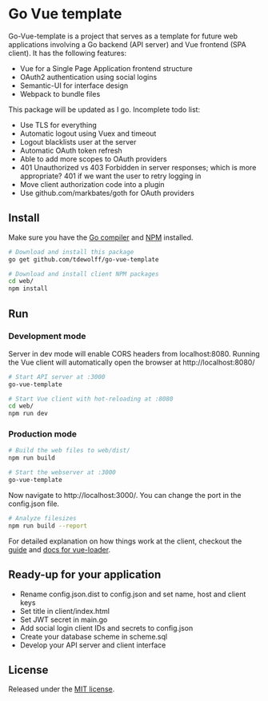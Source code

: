 # Go Vue template <a name="go-vue-template"></a>

Go-Vue-template is a project that serves as a template for future web applications involving a Go backend (API server) and Vue frontend (SPA client). It has the following features:

* Vue for a Single Page Application frontend structure
* OAuth2 authentication using social logins
* Semantic-UI for interface design
* Webpack to bundle files

This package will be updated as I go. Incomplete todo list:

* Use TLS for everything
* Automatic logout using Vuex and timeout
* Logout blacklists user at the server
* Automatic OAuth token refresh
* Able to add more scopes to OAuth providers
* 401 Unauthorized vs 403 Forbidden in server responses; which is more appropriate? 401 if we want the user to retry logging in
* Move client authorization code into a plugin
* Use github.com/markbates/goth for OAuth providers

## Install
Make sure you have the [Go compiler](https://golang.org/dl/) and [NPM](https://www.npmjs.com/get-npm) installed.

``` bash
# Download and install this package
go get github.com/tdewolff/go-vue-template

# Download and install client NPM packages
cd web/
npm install
```

## Run
### Development mode
Server in dev mode will enable CORS headers from localhost:8080. Running the Vue client will automatically open the browser at http://localhost:8080/
``` bash
# Start API server at :3000
go-vue-template

# Start Vue client with hot-reloading at :8080
cd web/
npm run dev
```

### Production mode
``` bash
# Build the web files to web/dist/
npm run build

# Start the webserver at :3000
go-vue-template
```

Now navigate to http://localhost:3000/. You can change the port in the config.json file.

``` bash
# Analyze filesizes
npm run build --report
```

For detailed explanation on how things work at the client, checkout the [guide](http://vuejs-templates.github.io/webpack/) and [docs for vue-loader](http://vuejs.github.io/vue-loader).

## Ready-up for your application

* Rename config.json.dist to config.json and set name, host and client keys
* Set title in client/index.html
* Set JWT secret in main.go
* Add social login client IDs and secrets to config.json
* Create your database scheme in scheme.sql
* Develop your API server and client interface

## License
Released under the [MIT license](LICENSE.md).

[1]: http://golang.org/ "Go Language"
